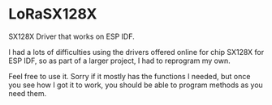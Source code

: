 # LoRaSX128X
SX128X Driver that works on ESP IDF.

I had a lots of difficulties using the drivers offered online for chip SX128X for ESP IDF, so as part of a larger project, I had to reprogram my own.

Feel free to use it. Sorry if it mostly has the functions I needed, but once you see how I got it to work, you should be able to program methods as you need them.
